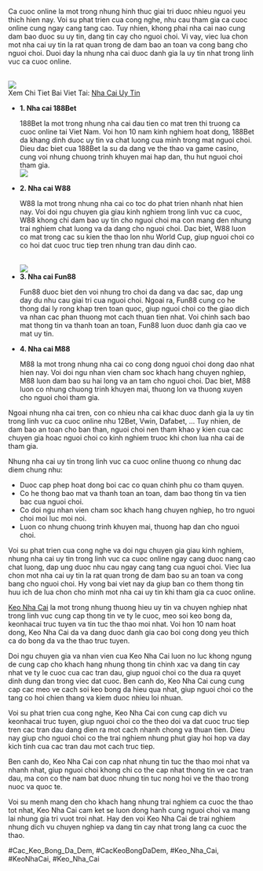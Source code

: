 <p>Ca cuoc online la mot trong nhung hinh thuc giai tri duoc nhieu nguoi yeu thich hien nay. Voi su phat trien cua cong nghe, nhu cau tham gia ca cuoc online cung ngay cang tang cao. Tuy nhien, khong phai nha cai nao cung dam bao duoc su uy tin, dang tin cay cho nguoi choi. Vi vay, viec lua chon mot nha cai uy tin la rat quan trong de dam bao an toan va cong bang cho nguoi choi. Duoi day la nhung nha cai duoc danh gia la uy tin nhat trong linh vuc ca cuoc online.</p><br><img src="https://www.hcm.uk.com/wp-content/uploads/2025/02/hitclub.webp"></br>
Xem Chi Tiet Bai Viet Tai: <a href="https://www.hcm.uk.com/nha-cai-uy-tin/">Nha Cai Uy Tin</a><ul>
<li><strong>1. Nha cai 188Bet</strong></li>
<p>188Bet la mot trong nhung nha cai dau tien co mat tren thi truong ca cuoc online tai Viet Nam. Voi hon 10 nam kinh nghiem hoat dong, 188Bet da khang dinh duoc uy tin va chat luong cua minh trong mat nguoi choi. Dieu dac biet cua 188Bet la su da dang ve the thao va game casino, cung voi nhung chuong trinh khuyen mai hap dan, thu hut nguoi choi tham gia.<br><img src="https://www.hcm.uk.com/wp-content/uploads/2025/02/sunwin.webp"></br>
<li><strong>2. Nha cai W88</strong></li>
<p>W88 la mot trong nhung nha cai co toc do phat trien nhanh nhat hien nay. Voi doi ngu chuyen gia giau kinh nghiem trong linh vuc ca cuoc, W88 khong chi dam bao uy tin cho nguoi choi ma con mang den nhung trai nghiem chat luong va da dang cho nguoi choi. Dac biet, W88 luon co mat trong cac su kien the thao lon nhu World Cup, giup nguoi choi co co hoi dat cuoc truc tiep tren nhung tran dau dinh cao.</p><br><img src="https://www.hcm.uk.com/wp-content/uploads/2025/02/one88.webp"></br>
<li><strong>3. Nha cai Fun88</strong></li>
<p>Fun88 duoc biet den voi nhung tro choi da dang va dac sac, dap ung day du nhu cau giai tri cua nguoi choi. Ngoai ra, Fun88 cung co he thong dai ly rong khap tren toan quoc, giup nguoi choi co the giao dich va nhan cac phan thuong mot cach thuan tien nhat. Voi chinh sach bao mat thong tin va thanh toan an toan, Fun88 luon duoc danh gia cao ve mat uy tin.
<li><strong>4. Nha cai M88</strong></li>
<p>M88 la mot trong nhung nha cai co cong dong nguoi choi dong dao nhat hien nay. Voi doi ngu nhan vien cham soc khach hang chuyen nghiep, M88 luon dam bao su hai long va an tam cho nguoi choi. Dac biet, M88 luon co nhung chuong trinh khuyen mai, thuong lon va thuong xuyen cho nguoi choi tham gia.</p>
</ul><p>Ngoai nhung nha cai tren, con co nhieu nha cai khac duoc danh gia la uy tin trong linh vuc ca cuoc online nhu 12Bet, Vwin, Dafabet, ... Tuy nhien, de dam bao an toan cho ban than, nguoi choi nen tham khao y kien cua cac chuyen gia hoac nguoi choi co kinh nghiem truoc khi chon lua nha cai de tham gia.<p>Nhung nha cai uy tin trong linh vuc ca cuoc online thuong co nhung dac diem chung nhu:</p><ul>
<li>Duoc cap phep hoat dong boi cac co quan chinh phu co tham quyen.</li>
<li>Co he thong bao mat va thanh toan an toan, dam bao thong tin va tien bac cua nguoi choi.</li>
<li>Co doi ngu nhan vien cham soc khach hang chuyen nghiep, ho tro nguoi choi moi luc moi noi.</li>
<li>Luon co nhung chuong trinh khuyen mai, thuong hap dan cho nguoi choi.</li>
</ul><p>Voi su phat trien cua cong nghe va doi ngu chuyen gia giau kinh nghiem, nhung nha cai uy tin trong linh vuc ca cuoc online ngay cang duoc nang cao chat luong, dap ung duoc nhu cau ngay cang tang cua nguoi choi. Viec lua chon mot nha cai uy tin la rat quan trong de dam bao su an toan va cong bang cho nguoi choi. Hy vong bai viet nay da giup ban co them thong tin huu ich de lua chon cho minh mot nha cai uy tin khi tham gia ca cuoc online.</p><p><a href="https://www.hcm.uk.com/">Keo Nha Cai</a> la mot trong nhung thuong hieu uy tin va chuyen nghiep nhat trong linh vuc cung cap thong tin ve ty le cuoc, meo soi keo bong da, keonhacai truc tuyen va tin tuc the thao moi nhat. Voi hon 10 nam hoat dong, Keo Nha Cai da va dang duoc danh gia cao boi cong dong yeu thich ca do bong da va the thao truc tuyen. 

Doi ngu chuyen gia va nhan vien cua Keo Nha Cai luon no luc khong ngung de cung cap cho khach hang nhung thong tin chinh xac va dang tin cay nhat ve ty le cuoc cua cac tran dau, giup nguoi choi co the dua ra quyet dinh dung dan trong viec dat cuoc. Ben canh do, Keo Nha Cai cung cung cap cac meo ve cach soi keo bong da hieu qua nhat, giup nguoi choi co the tang co hoi chien thang va kiem duoc nhieu loi nhuan.

Voi su phat trien cua cong nghe, Keo Nha Cai con cung cap dich vu keonhacai truc tuyen, giup nguoi choi co the theo doi va dat cuoc truc tiep tren cac tran dau dang dien ra mot cach nhanh chong va thuan tien. Dieu nay giup cho nguoi choi co the trai nghiem nhung phut giay hoi hop va day kich tinh cua cac tran dau mot cach truc tiep.

Ben canh do, Keo Nha Cai con cap nhat nhung tin tuc the thao moi nhat va nhanh nhat, giup nguoi choi khong chi co the cap nhat thong tin ve cac tran dau, ma con co the nam bat duoc nhung tin tuc nong hoi ve the thao trong nuoc va quoc te.

Voi su menh mang den cho khach hang nhung trai nghiem ca cuoc the thao tot nhat, Keo Nha Cai cam ket se luon dong hanh cung nguoi choi va mang lai nhung gia tri vuot troi nhat. Hay den voi Keo Nha Cai de trai nghiem nhung dich vu chuyen nghiep va dang tin cay nhat trong lang ca cuoc the thao.</p>
#Cac_Keo_Bong_Da_Dem, #CacKeoBongDaDem, #Keo_Nha_Cai, #KeoNhaCai, #Keo_Nha_Cai
